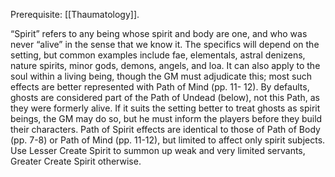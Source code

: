 Prerequisite: [[Thaumatology]]. 

“Spirit” refers to any being whose spirit and body are one, and who was never “alive” in the sense that we know it. The specifics will depend on the setting, but common examples include fae, elementals, astral denizens, nature spirits, minor gods, demons, angels, and loa. It can also apply to the soul within a living being, though the GM must adjudicate this; most such effects are better represented with Path of Mind (pp. 11- 12). By defaults, ghosts are considered part of the Path of Undead (below), not this Path, as they were formerly alive. If it suits the setting better to treat ghosts as spirit beings, the GM may do so, but he must inform the players before they build their characters. Path of Spirit effects are identical to those of Path of Body (pp. 7-8) or Path of Mind (pp. 11-12), but limited to affect only spirit subjects. Use Lesser Create Spirit to summon up weak and very limited servants, Greater Create Spirit otherwise.